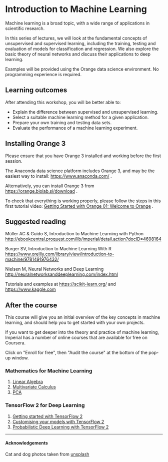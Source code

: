 # Introduction to Machine Learning

Machine learning is a broad topic, with a wide range of applications in scientific research. 

In this series of lectures, we will look at the fundamental concepts of unsupervised and supervised learning, including the training, testing and evaluation of models for classification and regression.  We also explore the basic theory of neural networks and discuss their applications to deep learning.

Examples will be provided using the Orange data science environment.  No programming experience is required.


## Learning outcomes

After attending this workshop, you will be better able to:

* Explain the difference between supervised and unsupervised learning.
* Select a suitable machine learning method for a given application.
* Prepare your own training and testing data sets.
* Evaluate the performance of a machine learning experiment.


## Installing Orange 3

Please ensure that you have Orange 3 installed and working before the first session.

The Anaconda data science platform includes Orange 3, and may be the easiest way to install: https://www.anaconda.com/ .

Alternatively, you can install Orange 3 from https://orange.biolab.si/download .

To check that everything is working properly, please follow the steps in this first tutorial video:
[Getting Started with Orange 01: Welcome to Orange](https://www.youtube.com/watch?v=HXjnDIgGDuI)  .


## Suggested reading

Müller AC & Guido S, Introduction to Machine Learning with Python\
http://ebookcentral.proquest.com/lib/imperial/detail.action?docID=4698164

Burger SV, Introduction to Machine Learning With R\
https://www.oreilly.com/library/view/introduction-to-machine/9781491976432/

Nielsen M, Neural Networks and Deep Learning\
http://neuralnetworksanddeeplearning.com/index.html

Tutorials and examples at
https://scikit-learn.org/ and 
https://www.kaggle.com 


## After the course

This course will give you an initial overview of the key concepts in machine learning, and should help you to get started with your own projects. 

If you want to get deeper into the theory and practice of machine learning, Imperial has a number of online courses that are available for free on Coursera. 

Click on "Enroll for free", then "Audit the course" at the bottom of the pop-up window. 


### Mathematics for Machine Learning

1. [Linear Algebra](https://www.coursera.org/learn/linear-algebra-machine-learning)
2. [Multivariate Calculus](https://www.coursera.org/learn/multivariate-calculus-machine-learning)
3. [PCA](https://www.coursera.org/learn/pca-machine-learning)


### TensorFlow 2 for Deep Learning 

1. [Getting started with TensorFlow 2](https://www.coursera.org/learn/getting-started-with-tensor-flow2)
2. [Customising your models with TensorFlow 2](https://www.coursera.org/learn/customising-models-tensorflow2)
3. [Probabilistic Deep Learning with TensorFlow 2](https://www.coursera.org/learn/probabilistic-deep-learning-with-tensorflow2)

---

#### Acknowledgements

Cat and dog photos taken from [unsplash](https://unsplash.com)
